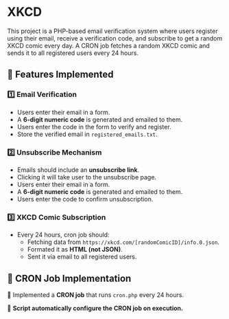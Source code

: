 # XKCD

This project is a PHP-based email verification system where users register using their email, receive a verification code, and subscribe to get a random XKCD comic every day. A CRON job fetches a random XKCD comic and sends it to all registered users every 24 hours.

## 📌 Features Implemented

### 1️⃣ **Email Verification**
- Users enter their email in a form.
- A **6-digit numeric code** is generated and emailed to them.
- Users enter the code in the form to verify and register.
- Store the verified email in `registered_emails.txt`.

### 2️⃣ **Unsubscribe Mechanism**
- Emails should include an **unsubscribe link**.
- Clicking it will take user to the unsubscribe page.
- Users enter their email in a form.
- A **6-digit numeric code** is generated and emailed to them.
- Users enter the code to confirm unsubscription.

### 3️⃣ **XKCD Comic Subscription**
- Every 24 hours, cron job should:
  - Fetching data from `https://xkcd.com/[randomComicID]/info.0.json`.
  - Formated it as **HTML (not JSON)**.
  - Sent it via email to all registered users.

## 🔄 CRON Job Implementation

📌 Implemented a **CRON job** that runs `cron.php` every 24 hours.

📌 **Script automatically configure the CRON job on execution.**
